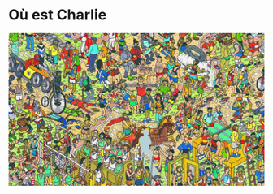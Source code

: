 # Où est Charlie

![alt text](https://raw.githubusercontent.com/kiim29/Ou_est_charlie/.github/images/Crop20.jpg)
